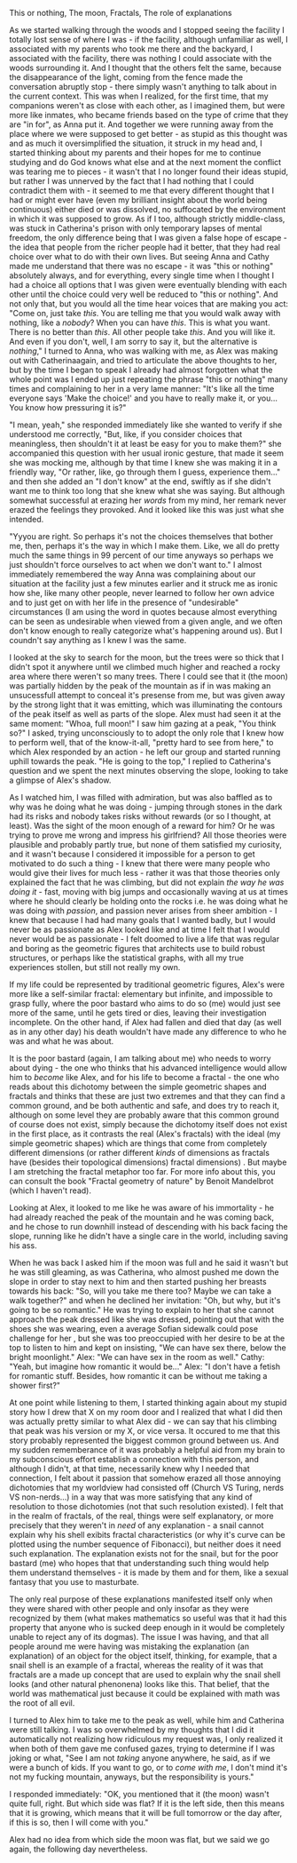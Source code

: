 This or nothing, The moon, Fractals, The role of explanations

As we started walking through the woods and I stopped seeing the facility I totally lost sense of where I was - if the facility, although unfamiliar as well, I  associated with my parents who took me there and the backyard, I associated with the facility, there was nothing I could associate with the woods surrounding it. And I thought that the others felt the same, because the disappearance of the light, coming from the fence made the conversation abruptly stop - there simply wasn't anything to talk about in the current context. This was when I realized, for the first time, that my companions weren't as close with each other, as I imagined them, but were more like inmates, who became friends based on the type of crime that they are "in for", as Anna put it. And together we were running away from the place where we were supposed to get better - as stupid as this thought was and as much it oversimplified the situation, it struck in my head and, I started thinking about my parents and their hopes for me to continue studying and do God knows what else and at the next moment the conflict was tearing me to pieces - it wasn't that I no longer found their ideas stupid, but rather I was unnerved by the fact that I had nothing that I could contradict them with - it seemed to me that every different thought that I had or might ever have (even my brilliant insight about the world being continuous) either died or was dissolved, no suffocated by the environment in which it was supposed to grow. As if I too, although strictly middle-class, was stuck in Catherina's prison with only temporary lapses of mental freedom, the only difference being that I was given a false hope of escape - the idea that people from the richer people had it better, that they had real choice over what to do with their own lives. But seeing Anna and Cathy made me understand that there was no escape - it was "this or nothing" absolutely always, and for everything, every single time when I thought I had a choice all options that I was given were eventually blending with each other until the choice could very well be reduced to "this or nothing". And not only that, but you would all the time hear voices that are making you act: "Come on, just take *this*. You are telling me that you would walk away with nothing, like a *nobody*? When you can have *this*. This is what you want. There is no better than *this*. All other people take *this*. And you will like it. And even if you don't, well, I am sorry to say it, but the alternative is *nothing*," 
I turned to Anna, who was walking with me, as Alex was making out with Catherinaagain, and tried to articulate the above thoughts to her, but by the time I began to speak I already had almost forgotten what the whole point was I ended up just repeating the phrase "this or nothing" many times and complaining to her in a very lame manner: "It's like all the time everyone says 'Make the choice!' and you have to really make it, or you... You know how pressuring it is?" 

"I mean, yeah," she responded immediately like she wanted to verify if she understood me correctly, "But, like, if you consider choices that meaningless, then shouldn't it at least be easy for you to make them?" she accompanied this question with her usual ironic gesture, that made it seem she was mocking me, although by that time I knew she was making it in a friendly way, "Or rather, like, go through them I guess, experience them..." and then she added an "I don't know" at the end, swiftly as if she didn't want me to think too long that she knew what she was saying. But although somewhat successful at erazing her *words* from my mind, her remark never erazed the feelings they provoked. And it looked like this was just what she intended.


"Yyyou are right. So perhaps it's not the choices themselves that bother me, then, perhaps it's the way in which I make them. Like, we all do pretty much the same things in 99 percent of our time anyways so perhaps we just shouldn't force ourselves to act when we don't want to." I almost immediately remembered the way Anna was complaining about our situation at the facility just a few minutes earlier and it struck me as ironic how she, like many other people, never learned to follow her own advice and to just get on with her life in the presence of "undesirable" circumstances (I am using the word in quotes because almost everything can be seen as undesirable when viewed from a given angle, and we often don't know enough to really categorize what's happening around us). But I coundn't say anything as I knew I was the same.

I looked at the sky to search for the moon, but the trees were so thick that I didn't spot it anywhere until we climbed much higher and reached a rocky area where there weren't so many trees. There I could see that it (the moon) was partially hidden by the peak of the mountain as if in was making an unsucessfull attempt to conceal it's presense from me, but was given away by the strong light that it was emitting, which was illuminating the contours of the peak itself as well as parts of the slope. Alex must had seen it at the same moment: "Whoa, full moon!" I saw him gazing at a peak, "You think so?" I asked, trying unconsciously to to adopt the only role that I knew how to perform well, that of the know-it-all, "pretty hard to see from here," to which Alex responded by an action - he left our group and started running uphill towards the peak. "He is going to the top," I replied to Catherina's question and we spent the next minutes observing the slope, looking to take a glimpse of Alex's shadow. 

As I watched him, I was filled with admiration, but was also baffled as to why was he doing what he was doing - jumping through stones in the dark had its risks and nobody takes risks without rewards (or so I thought, at least). Was the sight of the moon enough of a reward for him? Or he was trying to prove me wrong and impress his girlfriend? All those theories were plausible and probably partly true, but none of them satisfied my curiosity, and it wasn't because I considered it impossible for a person to get motivated to do such a thing - I knew that there were many people who would give their lives for much less - rather it was that those theories only explained the fact that he was climbing, but did not explain *the way he was doing it* - fast, moving with big jumps and occasionally waving at us at times where he should clearly be holding onto the rocks i.e. he was doing what he was doing with *passion*, and passion never arises from sheer ambition - I knew that because I had had many goals that I wanted badly, but I would never be as passionate as Alex looked like and at time I felt that I would never would be as passionate - I felt doomed to live a life that was regular and boring as the geometric figures that architects use to build robust structures, or perhaps like the statistical graphs, with all my true experiences stollen, but still not really my own.

If my life could be represented by traditional geometric figures, Alex's were more like a self-similar fractal: elementary but infinite, and impossible to grasp  fully, where the poor bastard who aims to do so (me) would just see more of the same, until he gets tired or dies, leaving their investigation incomplete. On the other hand, if Alex had fallen and died that day (as well as in any other day) his death wouldn't have made any difference to who he was and what he was about.

It is the poor bastard (again, I am talking about me) who needs to worry about dying - the one who thinks that his advanced intelligence would allow him to *become* like Alex, and for his life to become a fractal - the one who reads about this dichotomy between the simple geometric shapes and fractals and thinks that these are just two extremes and that they can find a common ground, and be both authentic and safe, and does try to reach it, although on some level they are probably aware that this common ground of course does not exist, simply because the dichotomy itself does not exist in the first place, as it contrasts the real (Alex's fractals) with the ideal (my simple geometric shapes) which are things that come from completely different dimensions (or rather different *kinds* of dimensions as fractals have (besides their topological dimensions) fractal dimensions) . But maybe I am stretching the fractal metaphor too far. For more info about this, you can consult the book "Fractal geometry of nature" by Benoit Mandelbrot (which I haven't read).

Looking at Alex, it looked to me like he was aware of his immortality - he had already reached the peak of the mountain and he was coming back, and he chose to run downhill instead of descending with his back facing the slope, running like he didn't have a single care in the world, including saving his ass. 

When he was back I asked him if the moon was full and he said it wasn't but he was still gleaming, as was Catherina, who almost pushed me down the slope in order to stay next to him and then started pushing her breasts towards his back: "So, will you take me there too? Maybe we can take a walk together?" and when he declined her invitation: "Oh, but why, but it's going to be so romantic." He was trying to explain to her that she cannot approach the peak dressed like she was dressed, pointing out that with the shoes she was wearing, even a average Sofian sidewalk could pose challenge for her , but she was too preoccupied with her desire to be at the top to listen to him and kept on insisting, "We can have sex there, below the bright moonlight." Alex: "We can have sex in the room as well." Cathy: "Yeah, but imagine how romantic it would be..." Alex: "I don't have a fetish for romantic stuff. Besides, how romantic it can be without me taking a shower first?"

At one point while listening to them, I started thinking again about my stupid story how I drew that X on my room door and I realized that what I did then was actually pretty similar to what Alex did - we can say that his climbing that peak was his version or my X, or vice versa. It occured to me that this story probably represented the biggest common ground between us. And my sudden rememberance of it was probably a helpful aid from my brain to my subconscious effort establish a connection with this person, and although I didn't, at that time, necessarily knew why I needed that connection, I felt about it passion that somehow erazed all those annoying dichotomies that my worldview had consisted off (Church VS Turing, nerds VS non-nerds...) in a way that was more satisfying that any kind of resolution to those dichotomies (not that such resolution existed). I felt that in the realm of fractals, of the real, things were self explanatory, or more precisely that they weren't in *need* of any explanation - a snail cannot explain why his shell exibits fractal characteristics (or why it's curve can be plotted using the number sequence of Fibonacci), but neither does it need such explanation. The explanation exists not for the snail, but for the poor bastard (me) who hopes that that understanding such thing would help them understand themselves - it is made by them and for them, like a sexual fantasy that you use to masturbate. 

The only real purpose of these explanations manifested itself only when they were shared with other people and only insofar as they were recognized by them (what makes mathematics so useful was that it had this property that anyone who is sucked deep enough in it would be completely unable to reject any of its dogmas). The issue I was having, and that all people around me were having was mistaking the explanation (an explanation) of an object for the object itself, thinking, for example, that a snail shell is an example of a fractal, whereas the reality of it was that fractals are a made up concept that are used to explain why the snail shell looks (and other natural phenonena) looks like this. That belief, that the world was mathematical just because it could be explained with math was the root of all evil.

I turned to Alex him to take me to the peak as well, while him and Catherina were still talking. I was so overwhelmed by my thoughts that I did it automatically not realizing how ridiculous my request was, I only realized it when both of them gave me confused gazes, trying to determine if I was joking or what, "See I am not *taking* anyone anywhere, he said, as if we were a bunch of kids. If you want to go, or to *come with me*, I don't mind it's not my fucking mountain, anyways, but the responsibility is yours."

I responded immediately: "OK, you mentioned that it (the moon) wasn't quite full, right. But which side was flat? If it is the left side, then this means that it is growing, which means that it will be full tomorrow or the day after, if this is so, then I will come with you."

Alex had no idea from which side the moon was flat, but we said we go again, the following day nevertheless.
